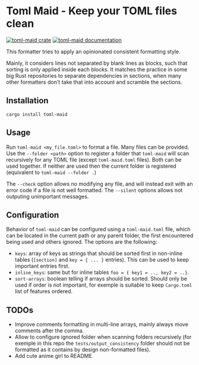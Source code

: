 # Toml Maid - Keep your TOML files clean

[![toml-maid crate](https://img.shields.io/crates/v/toml-maid.svg)](https://crates.io/crates/toml-maid)
[![toml-maid documentation](https://docs.rs/toml-maid/badge.svg)](https://docs.rs/toml-maid)

This formatter tries to apply an opinionated consistent formatting style.

Mainly, it considers lines not separated by blank lines as blocks, such that
sorting is only applied inside each blocks. It matches the practice in some
big Rust repositories to separate dependencies in sections, when many
other formatters don't take that into account and scramble the sections.

## Installation

```
cargo install toml-maid
```

## Usage

Run `toml-maid <my_file.toml>` to format a file. Many files can be provided.
Use the `--folder <path>` option to register a folder that `toml-maid` will scan
recursively for any TOML file (except `toml-maid.toml` files). Both can be used
together. If neither are used then the current folder is registered (equivalent
to `toml-maid --folder .`)

The `--check` option allows no modifying any file, and will instead exit with
an error code if a file is not well formatted. The `--silent` options allows
not outputing unimportant messages.

## Configuration

Behavior of `toml-maid` can be configured using a `toml-maid.toml` file, which
can be located in the current path or any parent folder, the first encountered
being used and others ignored. The options are the following:

- `keys`: array of keys as strings that should be sorted first in non-inline
  tables (`[section]` and `key = { ... }` entries). This can be used to keep
  important entries first.
- `inline_keys`: same but for inline tables `foo = { key1 = .., key2 = ..}`.
- `sort-arrays`: boolean telling if arrays should be sorted. Should only be used
  if order is not important, for exemple is suitable to keep `Cargo.toml`
  list of features ordered.

## TODOs

- Improve comments formatting in multi-line arrays, mainly always move comments
  after the comma.
- Allow to configure ignored folder when scanning folders recursively (for
  exemple in this repo the `tests/output_consistency` folder should not be
  formatted as it contains by design non-formatted files).
- Add cute anime girl to README